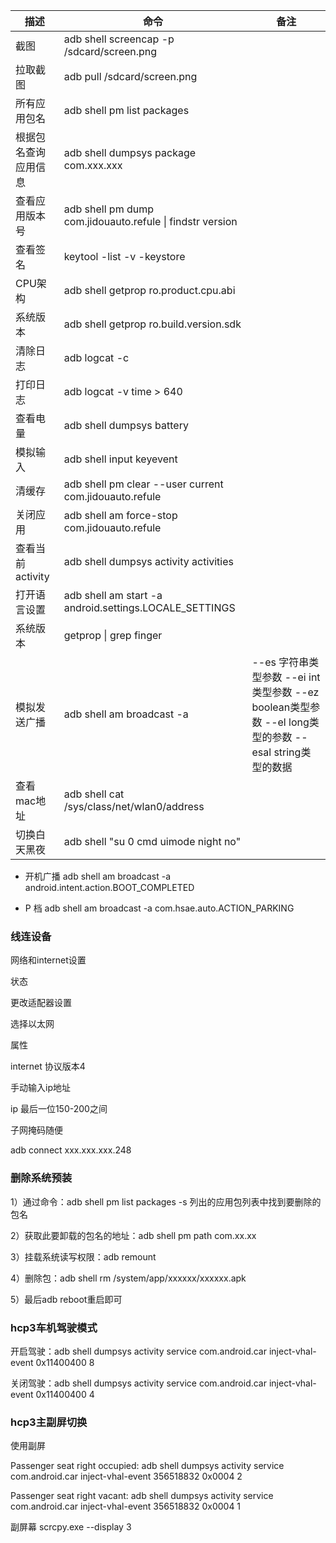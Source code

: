 |描述|命令|备注|
|---|---|---|
|截图|adb shell screencap -p /sdcard/screen.png||
|拉取截图|adb pull /sdcard/screen.png||
|所有应用包名|adb shell pm list packages||
|根据包名查询应用信息|adb shell dumpsys package com.xxx.xxx||
|查看应用版本号|adb shell pm dump com.jidouauto.refule \| findstr version||
|查看签名|keytool -list -v -keystore||
|CPU架构|adb shell getprop ro.product.cpu.abi||
|系统版本|adb shell getprop ro.build.version.sdk||
|清除日志|adb logcat -c||
|打印日志|adb logcat -v time > 640||
|查看电量|adb shell dumpsys battery||
|模拟输入|adb shell input keyevent||
|清缓存|adb shell pm clear --user current com.jidouauto.refule||
|关闭应用|adb shell am force-stop com.jidouauto.refule||
|查看当前activity|adb shell dumpsys activity activities||
|打开语言设置|adb shell am start -a android.settings.LOCALE_SETTINGS||
|系统版本|getprop \| grep finger||
|模拟发送广播|adb shell am broadcast -a <action>|--es 字符串类型参数 --ei int类型参数 --ez boolean类型参数 --el long类型的参数 --esal string类型的数据|
|查看mac地址|adb shell cat /sys/class/net/wlan0/address||
|切换白天黑夜|adb shell "su 0 cmd uimode night no"||

- 开机广播
adb shell am broadcast -a android.intent.action.BOOT_COMPLETED

- P 档
adb shell am broadcast -a com.hsae.auto.ACTION_PARKING

### 线连设备

网络和internet设置

状态

更改适配器设置

选择以太网

属性

internet 协议版本4

手动输入ip地址

ip 最后一位150-200之间

子网掩码随便

adb connect xxx.xxx.xxx.248

### 删除系统预装

1）通过命令：adb shell pm list packages -s 列出的应用包列表中找到要删除的包名

2）获取此要卸载的包名的地址：adb shell pm path com.xx.xx

3）挂载系统读写权限：adb remount

4）删除包：adb shell rm /system/app/xxxxxx/xxxxxx.apk

5）最后adb reboot重启即可

### hcp3车机驾驶模式

开启驾驶：adb shell dumpsys activity service com.android.car inject-vhal-event 0x11400400 8

关闭驾驶：adb shell dumpsys activity service com.android.car inject-vhal-event 0x11400400 4

### hcp3主副屏切换

使用副屏

Passenger seat right occupied: adb shell dumpsys activity service com.android.car inject-vhal-event 356518832 0x0004 2

Passenger seat right vacant: adb shell dumpsys activity service com.android.car inject-vhal-event 356518832 0x0004 1

副屏幕 scrcpy.exe --display 3